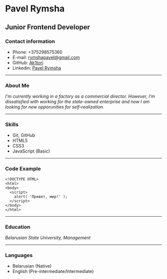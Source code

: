 # Pavel Rymsha
## Junior Frontend Developer
### Contact information
 + Phone: +375298575360
 + E-mail: rymshapavel@gmail.com
 + GitHub: [Ak1tori](https://github.com/Ak1tori)
 + Linkedin: [Pavel Rymsha](https://www.linkedin.com/in/pavel-rymsha-860212182/)

***

### About Me
_I'm currently working in a factory as a commercial director. However, I'm dissatisfied with working for the state-owned enterprise and now I am looking for new opporunities for self-realization._

***

### Skills
 + Git, GitHub
 + HTML5
 + CSS3
 + JavaScript (Basic)

***

### Code Example

``` 
<!DOCTYPE HTML>
<html>
<body>
  <script>
    alert( 'Привет, мир!' );
  </script> 
</body>
</html>
```

***

### Education
_Belarusian State University, Management_

***

### Languages
+ Belarusian (Native)
+ English (Pre-intermediate/Intermediate)
